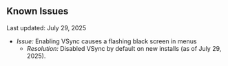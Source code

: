 ## Known Issues
Last updated: July 29, 2025
- *Issue:* Enabling VSync causes a flashing black screen in menus
  - *Resolution:* Disabled VSync by default on new installs (as of July 29, 2025).